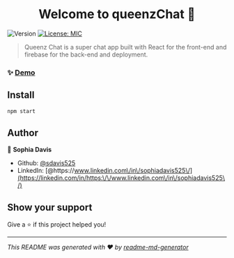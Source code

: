 <h1 align="center">Welcome to queenzChat 👋</h1>
<p>
  <img alt="Version" src="https://img.shields.io/badge/version-1.0-blue.svg?cacheSeconds=2592000" />
  <a href="#" target="_blank">
    <img alt="License: MIC" src="https://img.shields.io/badge/License-MIC-yellow.svg" />
  </a>
</p>

> Queenz Chat is a super chat app built with React for the front-end and firebase for the back-end and deployment.

### ✨ [Demo](https://chitchat-bbacd.web.app/)

## Install

```sh
npm start
```

## Author

👤 **Sophia Davis**

* Github: [@sdavis525](https://github.com/sdavis525)
* LinkedIn: [@https:\/\/www.linkedin.com\/in\/sophiadavis525\/](https://linkedin.com/in/https:\/\/www.linkedin.com\/in\/sophiadavis525\/)

## Show your support

Give a ⭐️ if this project helped you!

***
_This README was generated with ❤️ by [readme-md-generator](https://github.com/kefranabg/readme-md-generator)_
